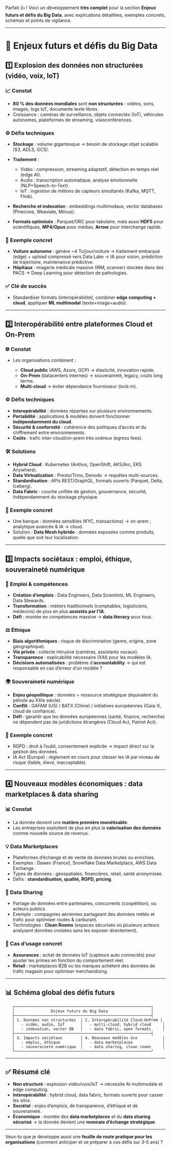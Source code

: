 Parfait 👍 ! Voici un développement **très complet** pour la section **Enjeux futurs et défis du Big Data**, avec explications détaillées, exemples concrets, schémas et points de vigilance.

---

# 🚧 Enjeux futurs et défis du Big Data

## 1️⃣ Explosion des données non structurées (vidéo, voix, IoT)

### 📈 Constat

* **80 % des données mondiales** sont **non structurées** : vidéos, sons, images, logs IoT, documents texte libres.
* Croissance : caméras de surveillance, objets connectés (IoT), véhicules autonomes, plateformes de streaming, visioconférences.

### ⚙️ Défis techniques

* **Stockage** : volume gigantesque → besoin de stockage objet scalable (S3, ADLS, GCS).
* **Traitement** :

  * Vidéo : compression, streaming adaptatif, détection en temps réel (edge AI).
  * Audio : transcription automatique, analyse émotionnelle (NLP+Speech-to-Text).
  * IoT : ingestion de millions de capteurs simultanés (Kafka, MQTT, Flink).
* **Recherche et indexation** : embeddings multimodaux, vector databases (Pinecone, Weaviate, Milvus).
* **Formats optimisés** : Parquet/ORC pour tabulaire, mais aussi **HDF5** pour scientifiques, **MP4/Opus** pour médias, **Arrow** pour interchange rapide.

### 📌 Exemple concret

* **Voiture autonome** : génère \~4 To/jour/voiture → traitement embarqué (edge) + upload compressé vers Data Lake → IA pour vision, prédiction de trajectoire, maintenance prédictive.
* **Hôpitaux** : imagerie médicale massive (IRM, scanner) stockée dans des PACS → Deep Learning pour détection de pathologies.

### ✅ Clé de succès

* Standardiser formats (interopérabilité), combiner **edge computing + cloud**, appliquer **ML multimodal** (texte+image+audio).

---

## 2️⃣ Interopérabilité entre plateformes Cloud et On-Prem

### 🌐 Constat

* Les organisations combinent :

  * **Cloud public** (AWS, Azure, GCP) → élasticité, innovation rapide.
  * **On-Prem** (datacenters internes) → souveraineté, legacy, coûts long terme.
  * **Multi-cloud** → éviter dépendance fournisseur (lock-in).

### ⚙️ Défis techniques

* **Interopérabilité** : données réparties sur plusieurs environnements.
* **Portabilité** : applications & modèles doivent fonctionner **indépendamment du cloud**.
* **Sécurité & conformité** : cohérence des politiques d’accès et du chiffrement entre environnements.
* **Coûts** : trafic inter-cloud/on-prem très onéreux (egress fees).

### 🛠️ Solutions

* **Hybrid Cloud** : Kubernetes (Anthos, OpenShift, AKS/Arc, EKS Anywhere).
* **Data Virtualization** : Presto/Trino, Denodo → requêtes multi-sources.
* **Standardisation** : APIs REST/GraphQL, formats ouverts (Parquet, Delta, Iceberg).
* **Data Fabric** : couche unifiée de gestion, gouvernance, sécurité, indépendamment du stockage physique.

### 📌 Exemple concret

* Une banque : données sensibles (KYC, transactions) → on-prem ; analytique avancée & IA → cloud.
* Solution : **Data Mesh hybride** : données exposées comme produits, quelle que soit leur localisation.

---

## 3️⃣ Impacts sociétaux : emploi, éthique, souveraineté numérique

### 👔 Emploi & compétences

* **Création d’emplois** : Data Engineers, Data Scientists, ML Engineers, Data Stewards.
* **Transformation** : métiers traditionnels (comptables, logisticiens, médecins) de plus en plus **assistés par l’IA**.
* **Défi** : montée en compétences massive → **data literacy** pour tous.

### ⚖️ Éthique

* **Biais algorithmiques** : risque de discrimination (genre, origine, zone géographique).
* **Vie privée** : collecte intrusive (caméras, assistants vocaux).
* **Transparence** : explicabilité nécessaire (XAI) pour les modèles IA.
* **Décisions automatisées** : problème d’**accountability** → qui est responsable en cas d’erreur d’un modèle ?

### 🌍 Souveraineté numérique

* **Enjeu géopolitique** : données = ressource stratégique (équivalent du pétrole au XXIe siècle).
* **Conflit** : GAFAM (US) / BATX (Chine) / initiatives européennes (Gaia-X, cloud de confiance).
* **Défi** : garantir que les données européennes (santé, finance, recherche) ne dépendent pas de juridictions étrangères (Cloud Act, Patriot Act).

### 📌 Exemple concret

* RGPD : droit à l’oubli, consentement explicite → impact direct sur la gestion des données.
* IA Act (Europe) : règlement en cours pour classer les IA par niveau de risque (faible, élevé, inacceptable).

---

## 4️⃣ Nouveaux modèles économiques : data marketplaces & data sharing

### 📊 Constat

* La donnée devient une **matière première monétisable**.
* Les entreprises exploitent de plus en plus la **valorisation des données** comme nouvelle source de revenus.

### 💡 Data Marketplaces

* Plateformes d’échange et de vente de données brutes ou enrichies.
* Exemples : Dawex (France), Snowflake Data Marketplace, AWS Data Exchange.
* Types de données : géospatiales, financières, retail, santé anonymisée.
* Défis : **standardisation, qualité, RGPD, pricing**.

### 🤝 Data Sharing

* Partage de données entre partenaires, concurrents (coopétition), ou acteurs publics.
* Exemple : compagnies aériennes partageant des données météo et trafic pour optimiser routes & carburant.
* Technologies : **Clean Rooms** (espaces sécurisés où plusieurs acteurs analysent données croisées sans les exposer directement).

### 📌 Cas d’usage concret

* **Assurances** : achat de données IoT (capteurs auto connectés) pour ajuster les primes en fonction du comportement réel.
* **Retail** : marketplaces B2B où les marques achètent des données de trafic magasin pour optimiser merchandising.

---

## 📊 Schéma global des défis futurs

```
   ┌────────────────────────────────────────────────────────────┐
   │                Enjeux futurs du Big Data                   │
   ├────────────────────────────────────────────────────────────┤
   │ 1. Données non structurées  │ 2. Interopérabilité Cloud-OnPrem │
   │   - vidéo, audio, IoT       │   - multi-cloud, hybrid cloud     │
   │   - indexation, vector DB   │   - data fabric, open formats     │
   ├────────────────────────────────────────────────────────────┤
   │ 3. Impacts sociétaux        │ 4. Nouveaux modèles éco           │
   │   - emploi, éthique         │   - data marketplaces             │
   │   - souveraineté numérique  │   - data sharing, clean rooms     │
   └────────────────────────────────────────────────────────────┘
```

---

## ✅ Résumé clé

* **Non structuré** : explosion vidéo/voix/IoT → nécessite AI multimodale et edge computing.
* **Interopérabilité** : hybrid cloud, data fabric, formats ouverts pour casser les silos.
* **Sociétal** : enjeu d’emplois, de transparence, d’éthique et de souveraineté.
* **Économique** : montée des **data marketplaces** et du **data sharing sécurisé** → la donnée devient une **monnaie d’échange stratégique**.

---

Veux-tu que je développe aussi une **feuille de route pratique pour les organisations** (comment anticiper et se préparer à ces défis sur 3–5 ans) ?
